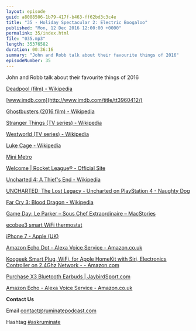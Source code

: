 ```yaml
---
layout: episode
guid: a8088506-1b79-417f-b463-ff62bd3c3c4e
title: "35 - Holiday Spectacular 2: Electric Boogaloo"
published: "Mon, 12 Dec 2016 12:00:00 +0000"
permalink: 35/index.html
file: "035.mp3"
length: 35376582
duration: 00:36:16
summary: "John and Robb talk about their favourite things of 2016"
episodeNumber: 35
---
```


John and Robb talk about their favourite things of 2016

[Deadpool (film) - Wikipedia](https://en.wikipedia.org/wiki/Deadpool_(film))

[www.imdb.com](http://www.imdb.com/title/tt3960412/)

[Ghostbusters (2016 film) - Wikipedia](https://en.wikipedia.org/wiki/Ghostbusters_(2016_film))

[Stranger Things (TV series) - Wikipedia](https://en.wikipedia.org/wiki/Stranger_Things_(TV_series))

[Westworld (TV series) - Wikipedia](https://en.wikipedia.org/wiki/Westworld_(TV_series))

[Luke Cage - Wikipedia](https://en.wikipedia.org/wiki/Luke_Cage)

[Mini Metro](http://dinopoloclub.com/minimetro/)

[Welcome | Rocket League® - Official Site](https://rocketleaguegame.com/)

[Uncharted 4: A Thief's End - Wikipedia](https://en.wikipedia.org/wiki/Uncharted_4:_A_Thief's_End)

[UNCHARTED: The Lost Legacy - Uncharted on PlayStation 4 - Naughty Dog](http://www.unchartedthegame.com/en-us/games/uncharted-the-lost-legacy)

[Far Cry 3: Blood Dragon - Wikipedia](https://en.wikipedia.org/wiki/Far_Cry_3:_Blood_Dragon)

[Game Day: Le Parker – Sous Chef Extraordinaire – MacStories](https://www.macstories.net/reviews/game-day-le-parker-sous-chef-extraordinaire/)

[ecobee3 smart WiFi thermostat](https://shop.ecobee.com/products/ecobee3)

[iPhone 7 - Apple (UK)](http://www.apple.com/uk/iphone-7/?afid=p238%7CsFIuDgmJu-dc_mtid_20925ukn39931_pcrid_160780466760_&cid=wwa-uk-kwgo-iphone-slid-)

[Amazon Echo Dot - Alexa Voice Service - Amazon.co.uk](https://www.amazon.co.uk/Amazon-Echo-Dot-Generation-Black/dp/B01DFKBL68/ref=sr_1_1?ie=UTF8&qid=1481460816&sr=8-1&keywords=alexa+dot)

[Koogeek Smart Plug, WiFi, for Apple HomeKit with Siri, Electronics Controller on 2.4Ghz Network - - Amazon.com](https://www.amazon.com/Koogeek-HomeKit-Electronics-Controller-Network/dp/B01DVIG20O)

[Purchase X3 Bluetooth Earbuds | JaybirdSport.com](http://www.jaybirdsport.com/shop/x3-product/)

[Amazon Echo - Alexa Voice Service - Amazon.co.uk](https://www.amazon.co.uk/dp/B01GAGVIE4/ref=fs_dop)

**Contact Us**

Email [contact@ruminatepodcast.com](mailto:contact@ruminatepodcast.com)

Hashtag [#askruminate](https://twitter.com/search?q=askruminate)
